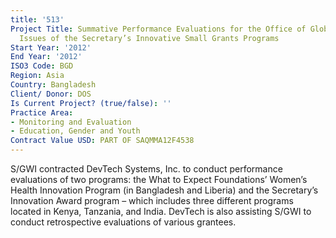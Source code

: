 ```yaml
---
title: '513'
Project Title: Summative Performance Evaluations for the Office of Global Women’s
  Issues of the Secretary’s Innovative Small Grants Programs
Start Year: '2012'
End Year: '2012'
ISO3 Code: BGD
Region: Asia
Country: Bangladesh
Client/ Donor: DOS
Is Current Project? (true/false): ''
Practice Area:
- Monitoring and Evaluation
- Education, Gender and Youth
Contract Value USD: PART OF SAQMMA12F4538
---
```


S/GWI contracted DevTech Systems, Inc. to conduct performance evaluations of two programs: the What to Expect Foundations’ Women’s Health Innovation Program (in Bangladesh and Liberia) and the Secretary’s Innovation Award program – which includes three different programs located in Kenya, Tanzania, and India. DevTech is also assisting S/GWI to conduct retrospective evaluations of various grantees.